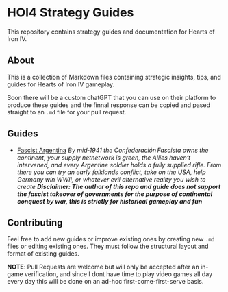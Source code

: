# HOI4 Strategy Guides

This repository contains strategy guides and documentation for Hearts of Iron IV.

## About

This is a collection of Markdown files containing strategic insights, tips, and guides for Hearts of Iron IV gameplay.

Soon there will be a custom chatGPT that you can use on their platform to produce these guides and the finnal response can be copied and pased straight to an `.md` file for your pull request.

## Guides

- [Fascist Argentina](guide.md)
*By mid‑1941 the *Confederación Fascista* owns the continent, your supply netnetwork is green, the Allies haven’t intervened, and every Argentine soldier holds a fully supplied rifle. From there you can try an early falklands conflict, take on the USA, help Germany win WWII, or whatever evil alternative reality you wish to create **Disclaimer: The author of this repo and guide does not support the fascist takeover of governments for the purpose of continental conquest by war, this is strictly for historical gameplay and fun***

## Contributing

Feel free to add new guides or improve existing ones by creating new `.md` files or editing existing ones. They must follow the structural layout and format of existing guides.



**NOTE**: Pull Requests are welcome but will only be accepted after an in-game verification, and since I dont have time to play video games all day every day this will be done on an ad-hoc first-come-first-serve basis. 
